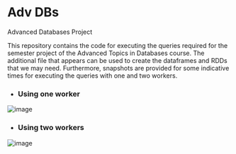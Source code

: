 # Adv DBs
Advanced Databases Project

This repository contains the code for executing the queries required for the semester project of the Advanced Topics in Databases course. The additional file that appears can be used to create the dataframes and RDDs that we may need. Furthermore, snapshots are provided for some indicative times for executing the queries with one and two workers.


* ### Using one worker
![image](https://user-images.githubusercontent.com/115941066/216767858-47f92b0e-52a6-40b2-95b7-218995d888c1.png)

* ### Using two workers
![image](https://user-images.githubusercontent.com/115941066/216767898-c4c80a3b-e2b5-4f44-a027-25209b2f948d.png)
